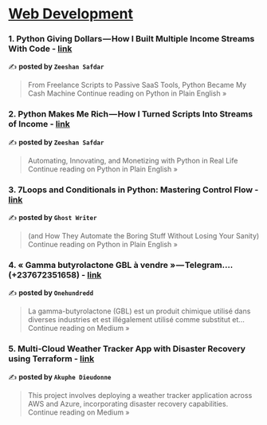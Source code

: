 
<h1><a href=https://medium.com/tag/web-development/recommended target="_blank" rel="noopener noreferrer">Web Development</a></h1>
<h3>1. Python Giving Dollars — How I Built Multiple Income Streams With Code - <a href="https://python.plainenglish.io/python-giving-dollars-how-i-built-multiple-income-streams-with-code-38e7a2794090?source=rss------web_development-5" target="_blank" rel="noopener noreferrer">link</a></h3>

✍️ **posted by `Zeeshan Safdar`**

<blockquote>From Freelance Scripts to Passive SaaS Tools, Python Became My Cash Machine
Continue reading on Python in Plain English »</blockquote>

<h3>2. Python Makes Me Rich — How I Turned Scripts Into Streams of Income - <a href="https://python.plainenglish.io/python-makes-me-rich-how-i-turned-scripts-into-streams-of-income-de42ec9ce730?source=rss------web_development-5" target="_blank" rel="noopener noreferrer">link</a></h3>

✍️ **posted by `Zeeshan Safdar`**

<blockquote>Automating, Innovating, and Monetizing with Python in Real Life
Continue reading on Python in Plain English »</blockquote>

<h3>3. 7Loops and Conditionals in Python: Mastering Control Flow - <a href="https://python.plainenglish.io/7loops-and-conditionals-in-python-mastering-control-flow-223a9553649e?source=rss------web_development-5" target="_blank" rel="noopener noreferrer">link</a></h3>

✍️ **posted by `Ghost Writer`**

<blockquote>(and How They Automate the Boring Stuff Without Losing Your Sanity)
Continue reading on Python in Plain English »</blockquote>

<h3>4. « Gamma butyrolactone GBL à vendre » — Telegram….(+237672351658) - <a href="https://medium.com/@onehundredd94/gamma-butyrolactone-gbl-%C3%A0-vendre-telegram-237672351658-c7f6b7ab7eaf?source=rss------web_development-5" target="_blank" rel="noopener noreferrer">link</a></h3>

✍️ **posted by `Onehundredd`**

<blockquote>La gamma-butyrolactone (GBL) est un produit chimique utilisé dans diverses industries et est illégalement utilisé comme substitut et…
Continue reading on Medium »</blockquote>

<h3>5. Multi-Cloud Weather Tracker App with Disaster Recovery using Terraform - <a href="https://medium.com/@akupheaws/multi-cloud-weather-tracker-app-with-disaster-recovery-using-terraform-496ce5f3dec0?source=rss------web_development-5" target="_blank" rel="noopener noreferrer">link</a></h3>

✍️ **posted by `Akuphe Dieudonne`**

<blockquote>This project involves deploying a weather tracker application across AWS and Azure, incorporating disaster recovery capabilities.
Continue reading on Medium »</blockquote>

